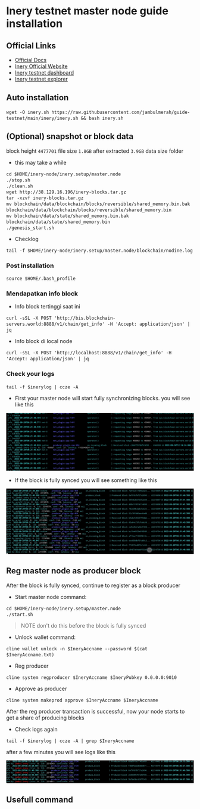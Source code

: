 # Inery testnet master node guide installation

## Official Links
- [Official Docs](https://docs.inery.io/)
- [Inery Official Website](https://inery.io/)
- [Inery testnet dashboard](https://testnet.inery.io/dashboard)
- [Inery testnet explorer](https://explorer.inery.io)

## Auto installation 
```
wget -O inery.sh https://raw.githubusercontent.com/jambulmerah/guide-testnet/main/inery/inery.sh && bash inery.sh
```

## (Optional) snapshot or block data
block height `4477701` file size `1.8GB` after extracted `3.9GB` data size folder

- this may take a while

```
cd $HOME/inery-node/inery.setup/master.node
./stop.sh
./clean.sh
wget http://38.129.16.196/inery-blocks.tar.gz
tar -xzvf inery-blocks.tar.gz
mv blockchain/data/blockchain/blocks/reversible/shared_memory.bin.bak blockchain/data/blockchain/blocks/reversible/shared_memory.bin
mv blockchain/data/state/shared_memory.bin.bak blockchain/data/state/shared_memory.bin
./genesis_start.sh

```
- Checklog

```
tail -f $HOME/inery-node/inery.setup/master.node/blockchain/nodine.log
```

### Post installation
```
source $HOME/.bash_profile
```

### Mendapatkan info block
- Info block tertinggi saat ini
```
curl -sSL -X POST 'http://bis.blockchain-servers.world:8888/v1/chain/get_info' -H 'Accept: application/json' | jq
```
- Info block di local node
```
curl -sSL -X POST 'http://localhost:8888/v1/chain/get_info' -H 'Accept: application/json' | jq
```
### Check your logs
```
tail -f $inerylog | ccze -A
```
- First your master node will start fully synchronizing blocks. you will see like this

![img](./img/sync_true.jpg)

- If the block is fully synced you will see something like this

![img](./img/sync_false.jpg)

## Reg master node as producer block
After the block is fully synced, continue to register as a block producer
- Start master node
command:
```
cd $HOME/inery-node/inery.setup/master.node
./start.sh
```
>NOTE don't do this before the block is fully synced

- Unlock wallet
command:
```
cline wallet unlock -n $IneryAccname --password $(cat $IneryAccname.txt)
```
- Reg producer
```
cline system regproducer $IneryAccname $IneryPubkey 0.0.0.0:9010
```
- Approve as producer
```
cline system makeprod approve $IneryAccname $IneryAccname
```
After the reg producer transaction is successful, now your node starts to get a share of producing blocks
- Check logs again
```
tail -f $inerylog | ccze -A | grep $IneryAccname
```
after a few minutes you will see logs like this

![img](./img/block_produced.jpg)

## Usefull command
